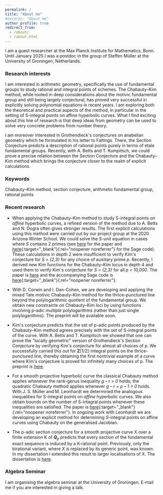 ```yaml
---
permalink: /
title: "About me"
#excerpt: "About me"
author_profile: true
redirect_from:
  - /about/
  - /about.html
---
```


I am a guest researcher at the Max Planck Institute for Mathematics, Bonn.
Until January 2025 I was a postdoc in the group of Steffen Müller at the University of Groningen, Netherlands.

### Research interests

I am interested in arithmetic geometry, specifically the use of
fundamental groups to study rational and integral points of schemes.
The Chabauty–Kim method, while rooted in deep considerations about the motivic fundamental group
and still being largely conjectural, has proved very successful in explicitly solving polynomial
equations in recent years. I am exploring both the theoretical and practical aspects of the method,
in particular in the setting of S-integral points on affine hyperbolic curves. What I find exciting
about this line of research is that deep ideas from geometry can be used to solve very concrete
problems from number theory.

I am moreover interested in Grothendieck's conjectures
on anabelian geometry which he formulated in his letter to Faltings. There, the Section Conjecture
predicts a description of rational points purely in terms of étale fundamental groups.
Recently, with A. Betts and T. Kumpitsch, we could prove a precise relation between
the Section Conjecture and the Chabauty–Kim method which brings the conjecture closer
to the realm of explicit calculations.

### Keywords

Chabauty–Kim method, section conjecture, arithmetic fundamental group, rational points

### Recent research

  * When applying the Chabauty–Kim method to study S-integral points on _affine_
    hyperbolic curves, a refined version of the method due to A. Betts and N. Dogra
    often gives stronger results. The first explicit calculations using this method
    were carried out by our project group at the 2020 Arizona Winter School.
    We could solve the _S_-unit equation in cases where _S_ contains 2 primes
    (see [here](https://arxiv.org/pdf/2106.10145.pdf) for the paper and
    [here](https://github.com/martinluedtke/dcw_coefficients){:target="_blank"}{:rel="noopener noreferrer"}
    for the Sage code). These calculations in depth 2 were insufficient to
    verify Kim's conjecture for _S = {2,3}_ for any choice of auxiliary prime _p_.
    Recently, I derived new Kim functions for the Chabauty–Kim locus in depth 4
    and used them to verify Kim's conjecture for _S = {2,3}_ for all _p < 10,000_.
    The paper is [here](https://doi.org/10.1007/s40993-024-00597-4) and the
    accompanying Sage code is
    [here](https://github.com/martinluedtke/RefinedCK){:target="_blank"}{:rel="noopener noreferrer"}.

  * With D. Corwin and I. Dan-Cohen, we are developing and applying the mixed Tate motivic
    Chabauty–Kim method for the thrice-punctured line beyond the polylogarithmic quotient
    of the fundamental group. We obtain new constraints on Chabauty–Kim loci
    by using functions involving p-adic _multiple_ polylogarithms (rather than just single
    polylogarithms). The preprint will be available soon.

  * Kim's conjecture predicts that the set of p-adic points produced by the Chabauty–Kim method
    agrees precisely with the set of S-integral points of the curve. With A. Betts and T. Kumpitsch
    we showed that one can prove the "locally geometric" version of Grothendieck's Section Conjecture
    by verifying Kim's conjecture for almost all choices of p. We successfully
    carried this out for **Z**[1/2]-integral points on the thrice-punctured line, thereby
    obtaining the first nontrivial example of a curve where Kim's conjecture is proved for infinitely
    many choices of p. The preprint is [here](https://arxiv.org/pdf/2305.09462.pdf).

  * For a smooth projective hyperbolic curve the classical Chabauty method applies whenever
    the rank-genus inequality _g – r > 0_ holds; the quadratic Chabauty method applies whenever
    _g – r + ρ – 1 > 0_ holds. With J. S. Müller and M. Leonhardt we determined the analogous inequalities
    for S-integral points on _affine_ hyperbolic curves. We also obtain bounds on the
    number of S-integral points whenever these inequalities are satisfied.
    The paper is
    [here](https://doi.org/10.1093/imrn/rnad185){:target="_blank"}{:rel="noopener noreferrer"}.
    In ongoing work with Leonhardt we are developing an explicit method for determining
    _S_-integral points on affine curves using Chabauty on the generalised Jacobian.

  * The p-adic section conjecture for a smooth projective curve X over a
    finite extension K of _**Q**<sub>p</sub>_ predicts that every section of the
    fundamental exact sequence is induced by a K-rational point. Previously, only
    the birational variant, where X is replaced by its generic point, was known.
    In my dissertation I extended this result to larger localisations of X.
    The dissertation is
    [here](https://publikationen.ub.uni-frankfurt.de/files/57431/thesis.pdf).

### Algebra Seminar

I am organising the algebra seminar at the University of Groningen. E-mail me if you are interested in giving a talk.
